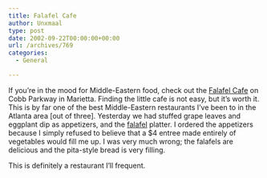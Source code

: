 ```yaml
---
title: Falafel Cafe
author: Unxmaal
type: post
date: 2002-09-22T00:00:00+00:00
url: /archives/769
categories:
  - General

---
```

If you&#8217;re in the mood for Middle-Eastern food, check out the [Falafel Cafe][1] on Cobb Parkway in Marietta. Finding the little cafe is not easy, but it&#8217;s worth it. This is by far one of the best Middle-Eastern restaurants I&#8217;ve been to in the Atlanta area [out of three]. Yesterday we had stuffed grape leaves and eggplant dip as appetizers, and the [falafel][2] platter. I ordered the appetizers because I simply refused to believe that a $4 entree made entirely of vegetables would fill me up. I was very much wrong; the falafels are delicious and the pita-style bread is very filling. 

This is definitely a restaurant I&#8217;ll frequent.

 [1]: http://mapsonus.switchboard.com/bin/maps-maponly/usr=~3d8dd981.67912.4c78.9/c=1/refsrc=SB.newsb/isredir=1/
 [2]: http://www.theepicentre.com/Recipes/mfalafel.html